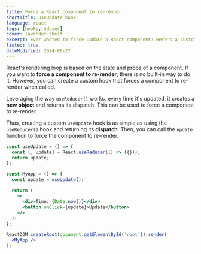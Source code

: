 ```yaml
---
title: Force a React component to re-render
shortTitle: useUpdate hook
language: react
tags: [hooks,reducer]
cover: lavender-shelf
excerpt: Ever wanted to force update a React component? Here's a custom hook that does just that.
listed: true
dateModified: 2024-06-27
---
```


React's rendering loop is based on the state and props of a component. If you want to **force a component to re-render**, there is no built-in way to do it. However, you can create a custom hook that forces a component to re-render when called.

Leveraging the way `useReducer()` works, every time it's updated, it creates a **new object** and returns its dispatch. This can be used to force a component to re-render.

Thus, creating a custom `useUpdate` hook is as simple as using the `useReducer()` hook and returning its **dispatch**. Then, you can call the `update` function to force the component to re-render.

```jsx
const useUpdate = () => {
  const [, update] = React.useReducer(() => ({}));
  return update;
};

const MyApp = () => {
  const update = useUpdate();

  return (
    <>
      <div>Time: {Date.now()}</div>
      <button onClick={update}>Update</button>
    </>
  );
};

ReactDOM.createRoot(document.getElementById('root')).render(
  <MyApp />
);
```

